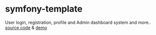 # symfony-template
User login, registration, profile and Admin dashboard system and more..
[source code](https://gitlab.com/ronijan/sf-template#sf-template) & [demo](http://account.passtwin.com/)
